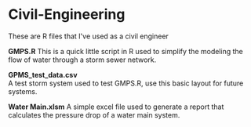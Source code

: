 # Civil-Engineering
These are R files that I've used as a civil engineer

**GMPS.R** 
This is a quick little script in R used to simplify the modeling the flow of water through a storm sewer network. 

**GPMS_test_data.csv**  
A test storm system used to test GMPS.R, use this basic layout for future systems.

**Water Main.xlsm**
A simple excel file used to generate a report that calculates the pressure drop of a water main system.  

